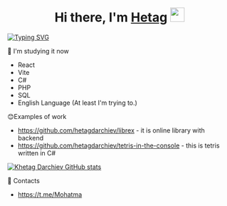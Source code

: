 <h1 align="center">Hi there, I'm <a href="https://daniilshat.ru/" target="_blank">Hetag</a> 
<img  src="https://github.com/blackcater/blackcater/raw/main/images/Hi.gif" height="32"/></h1>
<a align="center" href="https://git.io/typing-svg"><img src="https://readme-typing-svg.herokuapp.com?font=Calibri&weight=700&size=34&pause=1000&color=F70000&center=true&vCenter=true&repeat=false&width=435&lines=Welcome+to+my+profile" alt="Typing SVG" /></a>

🌱 I'm studying it now
- React
- Vite
- C#
- PHP
- SQL
- English Language (At least I'm trying to.)

😊Examples of work
- https://github.com/hetagdarchiev/librex - it is online library with backend
- https://github.com/hetagdarchiev/tetris-in-the-console - this is tetris written in C#

[![Khetag Darchiev GitHub stats](https://github-readme-stats.vercel.app/api?username=hetagdarchiev&show_icons=true&theme=radical)](https://github.com/ваш_ник)  

🔗 Contacts 
- https://t.me/Mohatma
